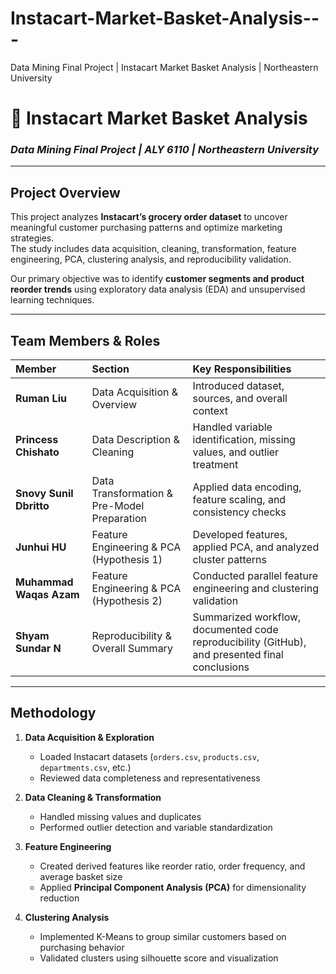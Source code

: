 # Instacart-Market-Basket-Analysis---
Data Mining Final Project | Instacart Market Basket Analysis | Northeastern University
# 🛒 Instacart Market Basket Analysis 
### *Data Mining Final Project | ALY 6110 | Northeastern University*

---

## Project Overview  
This project analyzes **Instacart’s grocery order dataset** to uncover meaningful customer purchasing patterns and optimize marketing strategies.  
The study includes data acquisition, cleaning, transformation, feature engineering, PCA, clustering analysis, and reproducibility validation.  

Our primary objective was to identify **customer segments and product reorder trends** using exploratory data analysis (EDA) and unsupervised learning techniques.

---

## Team Members & Roles  

| Member | Section | Key Responsibilities |
|:-------|:---------|:----------------------|
| **Ruman Liu** | Data Acquisition & Overview | Introduced dataset, sources, and overall context |
| **Princess Chishato** | Data Description & Cleaning | Handled variable identification, missing values, and outlier treatment |
| **Snovy Sunil Dbritto** | Data Transformation & Pre-Model Preparation | Applied data encoding, feature scaling, and consistency checks |
| **Junhui HU** | Feature Engineering & PCA (Hypothesis 1) | Developed features, applied PCA, and analyzed cluster patterns |
| **Muhammad Waqas Azam** | Feature Engineering & PCA (Hypothesis 2) | Conducted parallel feature engineering and clustering validation |
| **Shyam Sundar N** | Reproducibility & Overall Summary | Summarized workflow, documented code reproducibility (GitHub), and presented final conclusions |

---

## Methodology  

1. **Data Acquisition & Exploration**
   - Loaded Instacart datasets (`orders.csv`, `products.csv`, `departments.csv`, etc.)
   - Reviewed data completeness and representativeness

2. **Data Cleaning & Transformation**
   - Handled missing values and duplicates
   - Performed outlier detection and variable standardization

3. **Feature Engineering**
   - Created derived features like reorder ratio, order frequency, and average basket size
   - Applied **Principal Component Analysis (PCA)** for dimensionality reduction

4. **Clustering Analysis**
   - Implemented K-Means to group similar customers based on purchasing behavior
   - Validated clusters using silhouette score and visualization




